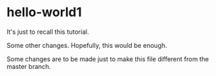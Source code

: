 # hello-world1
It's just to recall this tutorial.

Some other changes. Hopefully, this would be enough.

Some changes are to be made just to make this file different from the master branch.
